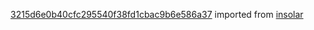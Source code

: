 [3215d6e0b40cfc295540f38fd1cbac9b6e586a37](https://github.com/insolar/insolar/commit/3215d6e0b40cfc295540f38fd1cbac9b6e586a37) imported from [insolar](https://github.com/insolar/insolar)
